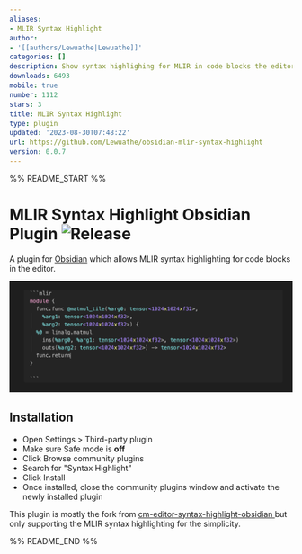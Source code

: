 ```yaml
---
aliases:
- MLIR Syntax Highlight
author:
- '[[authors/Lewuathe|Lewuathe]]'
categories: []
description: Show syntax highlighing for MLIR in code blocks the editor
downloads: 6493
mobile: true
number: 1112
stars: 3
title: MLIR Syntax Highlight
type: plugin
updated: '2023-08-30T07:48:22'
url: https://github.com/Lewuathe/obsidian-mlir-syntax-highlight
version: 0.0.7
---
```


%% README_START %%

# MLIR Syntax Highlight Obsidian Plugin ![Release](https://github.com/Lewuathe/obsidian-mlir-syntax-highlight/actions/workflows/release.yml/badge.svg)

A plugin for [Obsidian](https://obsidian.md) which allows MLIR syntax highlighting for code blocks in the editor.

![Screenshot](https://raw.githubusercontent.com/Lewuathe/obsidian-mlir-syntax-highlight/HEAD/screenshot.png)

## Installation

- Open Settings > Third-party plugin
- Make sure Safe mode is **off**
- Click Browse community plugins
- Search for "Syntax Highlight"
- Click Install
- Once installed, close the community plugins window and activate the newly installed plugin

This plugin is mostly the fork from [cm-editor-syntax-highlight-obsidian
](https://github.com/deathau/cm-editor-syntax-highlight-obsidian) but only supporting the MLIR syntax highlighting for the simplicity. 

%% README_END %%